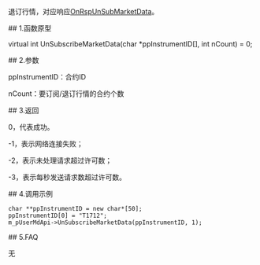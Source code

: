 <p>退订行情，对应响应<a href="../../CTHOSTFTDCMDSPI/ONRSPUNSUBMARKETDATA/">OnRspUnSubMarketData</a>。</p>
<span class="anchor" id="ec1158df-da30-4c37-8883-3e3d32b1baca"></span>
## 1.函数原型
<p>virtual int UnSubscribeMarketData(char *ppInstrumentID[], int nCount) = 0;</p>
<span class="anchor" id="e90ba996-2389-4273-9423-2b537b4b5d51"></span>
## 2.参数
<p>ppInstrumentID：合约ID</p>
<p>nCount：要订阅/退订行情的合约个数</p>
<span class="anchor" id="fdf5f905-4048-43aa-aca0-8c327dbea0a0"></span>
## 3.返回
<p>0，代表成功。</p>
<p>-1，表示网络连接失败；</p>
<p>-2，表示未处理请求超过许可数；</p>
<p>-3，表示每秒发送请求数超过许可数。</p>
<span class="anchor" id="a2610c72-b482-4664-9954-069f04523d8b"></span>
## 4.调用示例
<pre><code>char **ppInstrumentID = new char*[50];
ppInstrumentID[0] = "T1712";
m_pUserMdApi-&gt;UnSubscribeMarketData(ppInstrumentID, 1);
</code></pre>
<span class="anchor" id="67dc3b9f-0aad-48f8-b007-d2f90ac2dbb5"></span>
## 5.FAQ
<p>无</p>
